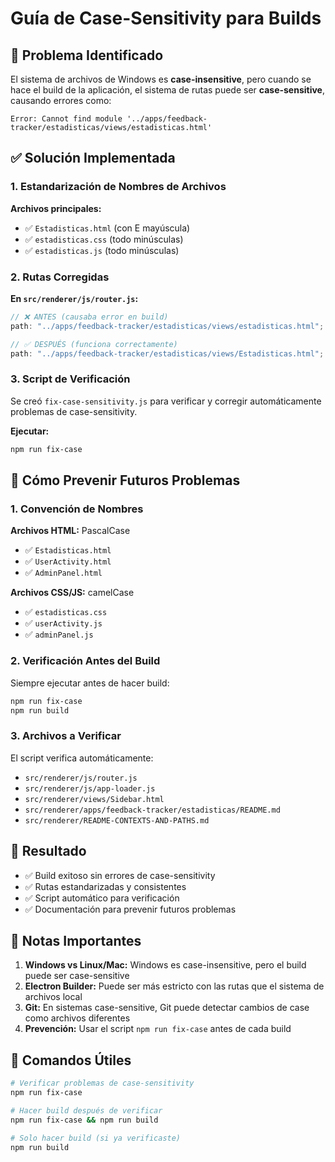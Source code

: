 # Guía de Case-Sensitivity para Builds

## 🚨 Problema Identificado

El sistema de archivos de Windows es **case-insensitive**, pero cuando se hace el build de la aplicación, el sistema de rutas puede ser **case-sensitive**, causando errores como:

```
Error: Cannot find module '../apps/feedback-tracker/estadisticas/views/estadisticas.html'
```

## ✅ Solución Implementada

### 1. **Estandarización de Nombres de Archivos**

**Archivos principales:**

- ✅ `Estadisticas.html` (con E mayúscula)
- ✅ `estadisticas.css` (todo minúsculas)
- ✅ `estadisticas.js` (todo minúsculas)

### 2. **Rutas Corregidas**

**En `src/renderer/js/router.js`:**

```javascript
// ❌ ANTES (causaba error en build)
path: "../apps/feedback-tracker/estadisticas/views/estadisticas.html";

// ✅ DESPUÉS (funciona correctamente)
path: "../apps/feedback-tracker/estadisticas/views/Estadisticas.html";
```

### 3. **Script de Verificación**

Se creó `fix-case-sensitivity.js` para verificar y corregir automáticamente problemas de case-sensitivity.

**Ejecutar:**

```bash
npm run fix-case
```

## 🔧 Cómo Prevenir Futuros Problemas

### 1. **Convención de Nombres**

**Archivos HTML:** PascalCase

- ✅ `Estadisticas.html`
- ✅ `UserActivity.html`
- ✅ `AdminPanel.html`

**Archivos CSS/JS:** camelCase

- ✅ `estadisticas.css`
- ✅ `userActivity.js`
- ✅ `adminPanel.js`

### 2. **Verificación Antes del Build**

Siempre ejecutar antes de hacer build:

```bash
npm run fix-case
npm run build
```

### 3. **Archivos a Verificar**

El script verifica automáticamente:

- `src/renderer/js/router.js`
- `src/renderer/js/app-loader.js`
- `src/renderer/views/Sidebar.html`
- `src/renderer/apps/feedback-tracker/estadisticas/README.md`
- `src/renderer/README-CONTEXTS-AND-PATHS.md`

## 🎯 Resultado

- ✅ Build exitoso sin errores de case-sensitivity
- ✅ Rutas estandarizadas y consistentes
- ✅ Script automático para verificación
- ✅ Documentación para prevenir futuros problemas

## 📝 Notas Importantes

1. **Windows vs Linux/Mac:** Windows es case-insensitive, pero el build puede ser case-sensitive
2. **Electron Builder:** Puede ser más estricto con las rutas que el sistema de archivos local
3. **Git:** En sistemas case-sensitive, Git puede detectar cambios de case como archivos diferentes
4. **Prevención:** Usar el script `npm run fix-case` antes de cada build

## 🚀 Comandos Útiles

```bash
# Verificar problemas de case-sensitivity
npm run fix-case

# Hacer build después de verificar
npm run fix-case && npm run build

# Solo hacer build (si ya verificaste)
npm run build
```
